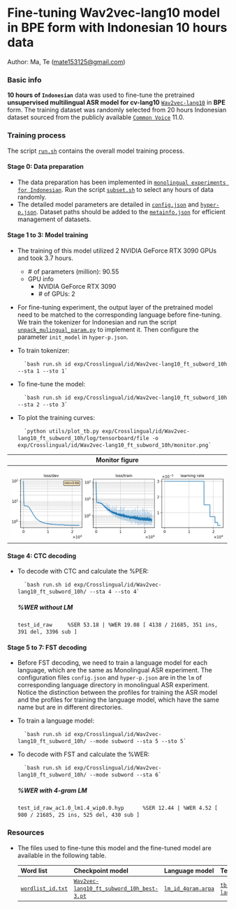 # Fine-tuning Wav2vec-lang10 model in BPE form with Indonesian 10 hours data
Author: Ma, Te (mate153125@gmail.com)
### Basic info

__10 hours of `Indonesian`__ data was used to fine-tune the pretrained __unsupervised multilingual ASR model for cv-lang10__ [`Wav2vec-lang10`](../../../Multilingual/Wav2vec-lang10/readme.md) in __BPE__ form. The training dataset was randomly selected from 20 hours Indonesian dataset sourced from the publicly available [`Common Voice`](https://commonvoice.mozilla.org/) 11.0. 


### Training process

The script [`run.sh`](../../../run.sh) contains the overall model training process.

#### Stage 0: Data preparation
* The data preparation has been implemented in [`monolingual experiments for Indonesian`](../../../Monolingual/id/Mono._phoneme_20h/readme.md). Run the script [`subset.sh`](../../../../local/tools/subset.sh) to select any hours of data randomly.
* The detailed model parameters are detailed in [`config.json`](config.json) and [`hyper-p.json`](hyper-p.json). Dataset paths should be added to the [`metainfo.json`](../../../data/metainfo.json) for efficient management of datasets.

#### Stage 1 to 3: Model training
* The training of this model utilized 2 NVIDIA GeForce RTX 3090 GPUs and took 3.7 hours. 
  * \# of parameters (million): 90.55
  * GPU info
      * NVIDIA GeForce RTX 3090
      * \# of GPUs: 2

* For fine-tuning experiment, the output layer of the pretrained model need to be matched to the corresponding language before fine-tuning. We train the tokenizer for Indonesian and run the script [`unpack_mulingual_param.py`](../../../../local/tools/unpack_mulingual_param.py) to implement it. Then configure the parameter `init_model` in `hyper-p.json`.

* To train tokenizer:

        `bash run.sh id exp/Crosslingual/id/Wav2vec-lang10_ft_subword_10h --sta 1 --sto 1`
* To fine-tune the model:

        `bash run.sh id exp/Crosslingual/id/Wav2vec-lang10_ft_subword_10h --sta 2 --sto 3`
* To plot the training curves:

        `python utils/plot_tb.py exp/Crosslingual/id/Wav2vec-lang10_ft_subword_10h/log/tensorboard/file -o exp/Crosslingual/id/Wav2vec-lang10_ft_subword_10h/monitor.png`

|     Monitor figure    |
|:-----------------------:|
|![tb-plot](./monitor.png)|

#### Stage 4: CTC decoding
* To decode with CTC and calculate the %PER:

        `bash run.sh id exp/Crosslingual/id/Wav2vec-lang10_ft_subword_10h/ --sta 4 --sto 4`

    ##### %WER without LM
    ```
    test_id_raw     %SER 53.18 | %WER 19.08 [ 4138 / 21685, 351 ins, 391 del, 3396 sub ]
    ```

#### Stage 5 to 7: FST decoding
* Before FST decoding, we need to train a language model for each language, which are the same as Monolingual ASR experiment. The configuration files `config.json` and `hyper-p.json` are in the `lm` of corresponding language directory in monolingual ASR experiment. Notice the distinction between the profiles for training the ASR model and the profiles for training the language model, which have the same name but are in different directories.
* To train a language model:

        `bash run.sh id exp/Crosslingual/id/Wav2vec-lang10_ft_subword_10h/ --mode subword --sta 5 --sto 5`

* To decode with FST and calculate the %WER:

        `bash run.sh id exp/Crosslingual/id/Wav2vec-lang10_ft_subword_10h/ --mode subword --sta 6`

    ##### %WER with 4-gram LM
    ```
    test_id_raw_ac1.0_lm1.4_wip0.0.hyp      %SER 12.44 | %WER 4.52 [ 980 / 21685, 25 ins, 525 del, 430 sub ]
    ```

### Resources
* The files used to fine-tune this model and the fine-tuned model are available in the following table.

    | Word list | Checkpoint model | Language model | Tensorboard log |
    | ----------- | ----------- | ----------- | ----------- |
    | [`wordlist_id.txt`](https://cat-ckpt.oss-cn-beijing.aliyuncs.com/cat-multilingual/cv-lang10/dict/id/wordlist_id.txt) | [`Wav2vec-lang10_ft_subword_10h_best-3.pt`](https://cat-ckpt.oss-cn-beijing.aliyuncs.com/cat-multilingual/cv-lang10/exp/id/Wav2vec-lang10_ft_subword_10h_best-3.pt) | [`lm_id_4gram.arpa`](https://cat-ckpt.oss-cn-beijing.aliyuncs.com/cat-multilingual/cv-lang10/exp/id/lm_id_4gram.arpa) | [`tb_Wav2vec-lang10_ft_subword_10h`](https://cat-ckpt.oss-cn-beijing.aliyuncs.com/cat-multilingual/cv-lang10/exp/id/tb_log_Wav2vec-lang10_ft_subword_10h.tar.gz) |

